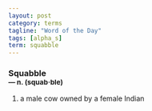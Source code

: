 ```yaml
---
layout: post
category: terms
tagline: "Word of the Day"
tags: [alpha_s]
term: squabble
---
```


<h3>Squabble<br/> <small>&mdash; n. (squab<span>&middot;</span>ble)</small></h3>
<p><ol><li>a male cow owned by a female Indian</li>
</ol></p>
